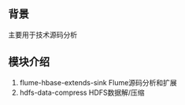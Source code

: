 ## **背景**
主要用于技术源码分析


## **模块介绍**
1. flume-hbase-extends-sink  Flume源码分析和扩展
2. hdfs-data-compress  HDFS数据解/压缩
